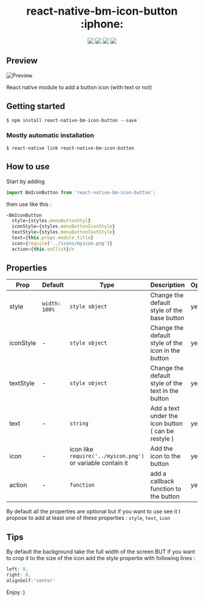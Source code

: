 <h1 align="center"> react-native-bm-icon-button :iphone:</h1>

<p align="center">
<img src="https://img.shields.io/badge/platform-android-green.svg" />
<img src="https://img.shields.io/badge/platform-iOS-blue.svg" />
<img src="https://img.shields.io/badge/language-Javascript-orange.svg" />
<img src="https://img.shields.io/badge/License-MIT-blue" />
</p>

## Preview
![Preview](http://metautbenjamin.com:3000/file/image/rn_mb_button.png)


React native module to add a button icon (with text or not)
## Getting started

`$ npm install react-native-bm-icon-button --save`

### Mostly automatic installation

`$ react-native link react-native-bm-icon-button`

## How to use
Start by adding
```javascript
import BmIconButton from 'react-native-bm-icon-button';
```

then use like this :
```javascript
<BmIconButton
  style={styles.menuButtonStyl}
  iconStyle={styles.menuButtonIconStyle}
  textStyle={styles.menuButtonTextStyle}
  text={this.props.module.title}
  icon={require('../icons/myicon.png')}
  action={this.onClick}/>
```
## Properties
| Prop  | Default  | Type | Description | Optional |
| --- | --- | --- | --- | --- |
| style | `width: 100%` | `style object`| Change the default style of the base button | yes
| iconStyle | - | `style object`| Change the default style of the icon in the button | yes
| textStyle | - | `style object`| Change the default style of the text in the button | yes
| text | - | `string`| Add a text under the icon button ( can be restyle ) | yes
| icon | - | icon like `require('../myicon.png')` or variable contain it| Add the icon to the button | yes
| action | - | `function`| add a callback function to the button | yes

By default all the properties are optional but if you want to use see it I propose to add at least one of these properties : `style`, `text`, `icon`

## Tips

By default the background take the full width of the screen
BUT if you want to crop it to the size of the icon add the style propertie with following lines :
```javascript
left: 0,
right: 0,
alignSelf:'center'
```

Enjoy :)
